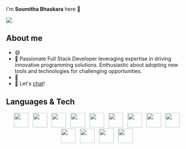I'm <b>Soumitha Bhaskara</b> here 👋

<img src="https://media.geeksforgeeks.org/wp-content/cdn-uploads/20190626123927/untitlsssssed.png">

## About me
- 😄 
- 💼 Passionate Full Stack Developer leveraging expertise in driving innovative programming solutions. Enthusiastic about adopting new tools and technologies for challenging opportunities.
- 🌱 
- 💬 Let's [chat](mailto:soumithaalpineti@gmail.com)!

## Languages & Tech

<p align='center'>
    <img height="40" src="https://soumitha18.github.io/images/skills/html.png">&nbsp;&nbsp;
    <img height="40" src="https://soumitha18.github.io/images/skills/css.png">&nbsp;&nbsp;
    <img height="40" src="https://soumitha18.github.io/images/skills/javascript.png">&nbsp;&nbsp;
    <img height="40" src="https://soumitha18.github.io/images/skills/node.png">&nbsp;&nbsp;
    <img height="40" src="https://soumitha18.github.io/images/skills/react.png">&nbsp;&nbsp;
    <img height="40" src="https://soumitha18.github.io/images/skills/redux.png">&nbsp;&nbsp;
    <img height="40" src="https://soumitha18.github.io/images/skills/sass.png">&nbsp;&nbsp;
    <img height="40" src="https://soumitha18.github.io/images/skills/sql.png">&nbsp;&nbsp;
    <img height="40" src="https://soumitha18.github.io/images/skills/DBMS.png">&nbsp;&nbsp;
    <img height="40" src="https://soumitha18.github.io/images/skills/flask.svg">&nbsp;&nbsp;
    <img height="40" src="https://soumitha18.github.io/images/skills/node.png">&nbsp;&nbsp;
    <img height="40" src="https://soumitha18.github.io/images/skills/express.png">&nbsp;&nbsp;
    <img height="40" src="https://soumitha18.github.io/images/skills/cypress.png">&nbsp;&nbsp;
</p>

<!--
**soumitha18/soumitha18** is a ✨ _special_ ✨ repository because its `README.md` (this file) appears on your GitHub profile.

Here are some ideas to get you started:

- 🔭 I’m currently working on ...
- 🌱 I’m currently learning ...
- 👯 I’m looking to collaborate on ...
- 🤔 I’m looking for help with ...
- 💬 Ask me about ...
- 📫 How to reach me: ...
- 😄 Pronouns: ...
- ⚡ Fun fact: ...
-->
